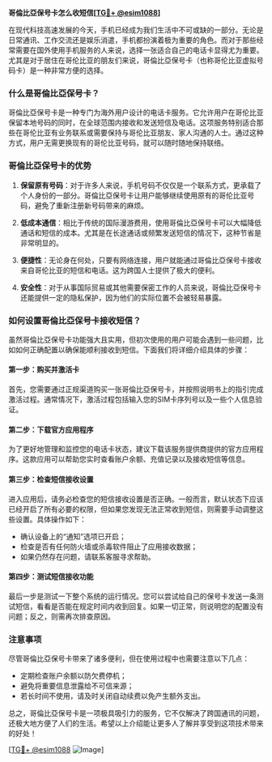 **哥倫比亞保号卡怎么收短信[[TG💪+ @esim1088](https://t.me/s/esim1088)]**

在现代科技高速发展的今天，手机已经成为我们生活中不可或缺的一部分。无论是日常通讯、工作交流还是娱乐消遣，手机都扮演着极为重要的角色。而对于那些经常需要在国外使用手机服务的人来说，选择一张适合自己的电话卡显得尤为重要。尤其是对于居住在哥伦比亚的朋友们来说，哥倫比亞保号卡（也称哥伦比亚虚拟号码卡）是一种非常方便的选择。

### 什么是哥倫比亞保号卡？

哥倫比亞保号卡是一种专门为海外用户设计的电话卡服务。它允许用户在哥伦比亚保留本地号码的同时，在全球范围内接收和发送短信及电话。这项服务特别适合那些在哥伦比亚有业务联系或需要保持与哥伦比亚朋友、家人沟通的人士。通过这种方式，用户无需更换现有的哥伦比亚号码，就可以随时随地保持联络。

### 哥倫比亞保号卡的优势

1. **保留原有号码**：对于许多人来说，手机号码不仅仅是一个联系方式，更承载了个人身份的一部分。哥倫比亞保号卡让用户能够继续使用原有的哥伦比亚号码，避免了重新注册新号码带来的麻烦。
   
2. **低成本通信**：相比于传统的国际漫游费用，使用哥倫比亞保号卡可以大幅降低通话和短信的成本。尤其是在长途通话或频繁发送短信的情况下，这种节省是非常明显的。

3. **便捷性**：无论身在何处，只要有网络连接，用户就能通过哥倫比亞保号卡接收来自哥伦比亚的短信和电话。这为跨国人士提供了极大的便利。

4. **安全性**：对于从事国际贸易或其他需要保密工作的人员来说，哥倫比亞保号卡还能提供一定的隐私保护，因为他们的实际位置不会被轻易暴露。

### 如何设置哥倫比亞保号卡接收短信？

虽然哥倫比亞保号卡功能强大且实用，但初次使用的用户可能会遇到一些问题，比如如何正确配置以确保能顺利接收到短信。下面我们将详细介绍具体的步骤：

#### 第一步：购买并激活卡

首先，您需要通过正规渠道购买一张哥倫比亞保号卡，并按照说明书上的指引完成激活过程。通常情况下，激活过程包括输入您的SIM卡序列号以及一些个人信息验证。

#### 第二步：下载官方应用程序

为了更好地管理和监控您的电话卡状态，建议下载该服务提供商提供的官方应用程序。这款应用可以帮助您实时查看账户余额、充值记录以及接收短信等信息。

#### 第三步：检查短信接收设置

进入应用后，请务必检查您的短信接收设置是否正确。一般而言，默认状态下应该已经开启了所有必要的权限，但如果您发现无法正常收到短信，则需要手动调整这些设置。具体操作如下：
- 确认设备上的“通知”选项已开启；
- 检查是否有任何防火墙或杀毒软件阻止了应用接收数据；
- 如果仍然存在问题，请联系客服寻求帮助。

#### 第四步：测试短信接收功能

最后一步是测试一下整个系统的运行情况。您可以尝试给自己的保号卡发送一条测试短信，看看是否能在规定时间内收到回复。如果一切正常，则说明您的配置没有问题；反之，则需再次排查原因。

### 注意事项

尽管哥倫比亞保号卡带来了诸多便利，但在使用过程中也需要注意以下几点：
- 定期检查账户余额以防欠费停机；
- 避免将重要信息泄露给不可信来源；
- 若长时间不使用，请及时关闭自动续费以免产生额外支出。

总之，哥倫比亞保号卡是一项极具吸引力的服务，它不仅解决了跨国通讯的问题，还极大地方便了人们的生活。希望以上介绍能让更多人了解并享受到这项技术带来的好处！

[[TG💪+ @esim1088](https://t.me/s/esim1088) ![Image](https://i.postimg.cc/4NQfJmqS/Snipaste-2025-05-13-00-14-12.png)]